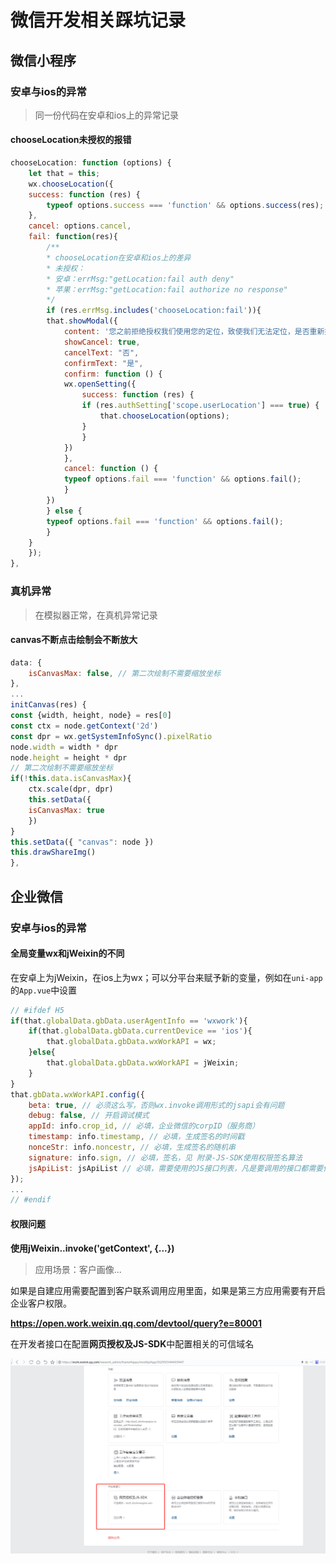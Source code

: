 # 微信开发相关踩坑记录

## 微信小程序

### 安卓与ios的异常

> 同一份代码在安卓和ios上的异常记录

#### chooseLocation未授权的报错

```javascript
chooseLocation: function (options) {
    let that = this;
    wx.chooseLocation({
    success: function (res) {
        typeof options.success === 'function' && options.success(res);
    },
    cancel: options.cancel,
    fail: function(res){
        /**
        * chooseLocation在安卓和ios上的差异
        * 未授权：
        * 安卓：errMsg:"getLocation:fail auth deny"
        * 苹果：errMsg:"getLocation:fail authorize no response"
        */
        if (res.errMsg.includes('chooseLocation:fail')){
        that.showModal({
            content: '您之前拒绝授权我们使用您的定位，致使我们无法定位，是否重新授权定位？',
            showCancel: true,
            cancelText: "否",
            confirmText: "是",
            confirm: function () {
            wx.openSetting({
                success: function (res) {
                if (res.authSetting['scope.userLocation'] === true) {
                    that.chooseLocation(options);
                }
                }
            })
            },
            cancel: function () {
            typeof options.fail === 'function' && options.fail();
            }
        })
        } else {
        typeof options.fail === 'function' && options.fail();
        }
    }
    });
},
```

### 真机异常

> 在模拟器正常，在真机异常记录

#### canvas不断点击绘制会不断放大

```javascript
data: {
    isCanvasMax: false, // 第二次绘制不需要缩放坐标
},
...
initCanvas(res) {
const {width, height, node} = res[0]
const ctx = node.getContext('2d')
const dpr = wx.getSystemInfoSync().pixelRatio
node.width = width * dpr
node.height = height * dpr
// 第二次绘制不需要缩放坐标
if(!this.data.isCanvasMax){
    ctx.scale(dpr, dpr)
    this.setData({
    isCanvasMax: true
    })
}
this.setData({ "canvas": node })
this.drawShareImg()
},
```

## 企业微信

### 安卓与ios的异常

#### 全局变量wx和jWeixin的不同

在安卓上为jWeixin，在ios上为wx；可以分平台来赋予新的变量，例如在`uni-app`的`App.vue`中设置

```javascript
// #ifdef H5
if(that.globalData.gbData.userAgentInfo == 'wxwork'){
    if(that.globalData.gbData.currentDevice == 'ios'){
        that.globalData.gbData.wxWorkAPI = wx;
    }else{
        that.globalData.gbData.wxWorkAPI = jWeixin;
    }
}
that.gbData.wxWorkAPI.config({
    beta: true, // 必须这么写，否则wx.invoke调用形式的jsapi会有问题
    debug: false, // 开启调试模式
    appId: info.crop_id, // 必填，企业微信的corpID（服务商）
    timestamp: info.timestamp, // 必填，生成签名的时间戳
    nonceStr: info.noncestr, // 必填，生成签名的随机串
    signature: info.sign, // 必填，签名，见 附录-JS-SDK使用权限签名算法
    jsApiList: jsApiList // 必填，需要使用的JS接口列表，凡是要调用的接口都需要传进来
});
...
// #endif
```

#### 权限问题

**使用jWeixin..invoke\('getContext', {...}\)**

> 应用场景：客户画像...

如果是自建应用需要配置到客户联系调用应用里面，如果是第三方应用需要有开启企业客户权限。

**https://open.work.weixin.qq.com/devtool/query?e=80001**

在开发者接口在配置**网页授权及JS-SDK**中配置相关的可信域名

![](../.gitbook/assets/2020-11-18-17-46-20.png)

